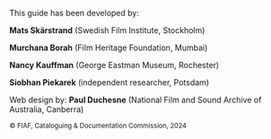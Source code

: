 This guide has been developed by:

 

<b>Mats Skärstrand</b> (Swedish Film Institute, Stockholm)

<b>Murchana Borah</b> (Film Heritage Foundation, Mumbai)

<b>Nancy Kauffman</b> (George Eastman Museum, Rochester)

<b>Siobhan Piekarek</b> (independent researcher, Potsdam)

 

Web design by: <b>Paul Duchesne</b> (National Film and Sound Archive of Australia, Canberra)

 

<sup>© FIAF, Cataloguing & Documentation Commission, 2024</sup>